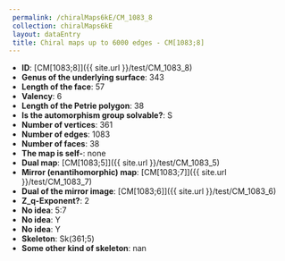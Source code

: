 ```yaml
--- 
 permalink: /chiralMaps6kE/CM_1083_8 
 collection: chiralMaps6kE
 layout: dataEntry
 title: Chiral maps up to 6000 edges - CM[1083;8]
---
```


- **ID**: [CM[1083;8]]({{ site.url }}/test/CM_1083_8)
- **Genus of the underlying surface**: 343
- **Length of the face**: 57
- **Valency**: 6
- **Length of the Petrie polygon**: 38
- **Is the automorphism group solvable?**: S
- **Number of vertices**: 361
- **Number of edges**: 1083
- **Number of faces**: 38
- **The map is self-**: none
- **Dual map**: [CM[1083;5]]({{ site.url }}/test/CM_1083_5)
- **Mirror (enantihomorphic) map**: [CM[1083;7]]({{ site.url }}/test/CM_1083_7)
- **Dual of the mirror image**: [CM[1083;6]]({{ site.url }}/test/CM_1083_6)
- **Z_q-Exponent?**: 2
- **No idea**:  5:7
- **No idea**: Y
- **No idea**: Y
- **Skeleton**: Sk(361;5)
- **Some other kind of skeleton**: nan
